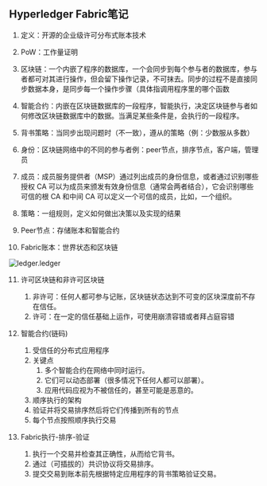 ## Hyperledger Fabric笔记



1. 定义：开源的企业级许可分布式账本技术

2. PoW：工作量证明
3. 区块链：一个内嵌了程序的数据库，一个会同步到每个参与者的数据库，参与者都可对其进行操作，但会留下操作记录，不可抹去。同步的过程不是直接同步数据本身，是同步每一个操作步骤（具体指调用程序里的哪个函数

4. 智能合约：内嵌在区块链数据库的一段程序，智能执行，决定区块链参与者如何修改区块链数据库中的数据。当满足某些条件是，会执行的一段程序。

5. 背书策略：当同步出现问题时（不一致），遵从的策略（例：少数服从多数）

6. 身份：区块链网络中的不同的参与者例：peer节点，排序节点，客户端，管理员

7. 成员：成员服务提供者（MSP）通过列出成员的身份信息，或者通过识别哪些授权 CA 可以为成员来颁发有效身份信息（通常会两者结合），它会识别哪些可信的根 CA 和中间 CA 可以定义一个可信的成员，比如，一个组织。

8. 策略：一组规则，定义如何做出决策以及实现的结果

9. Peer节点：存储账本和智能合约

10. Fabric账本：世界状态和区块链

![ledger.ledger](file:////Users/parker/Library/Group%20Containers/UBF8T346G9.Office/TemporaryItems/msohtmlclip/clip_image001.png)

11. 许可区块链和非许可区块链
    1.  非许可：任何人都可参与记账，区块链状态达到不可变的区块深度前不存在信任。
    2.  许可：在一定的信任基础上运作，可使用崩溃容错或者拜占庭容错

12. 智能合约(链码)
    1. 受信任的分布式应用程序
    2. 关键点
       1. 多个智能合约在网络中同时运行。
       2. 它们可以动态部署（很多情况下任何人都可以部署）。
       3. 应用代码应视为不被信任的，甚至可能是恶意的。
    3.  顺序执行的架构
       1. 验证并将交易排序然后将它们传播到所有的节点
       2. 每个节点按照顺序执行交易

13. Fabric执行-排序-验证
    1. 执行一个交易并检查其正确性，从而给它背书。
    2. 通过（可插拔的）共识协议将交易排序。
    3. 提交交易到账本前先根据特定应用程序的背书策略验证交易。